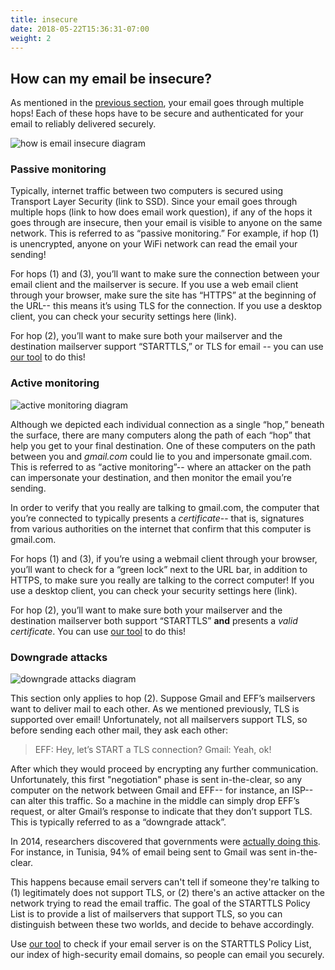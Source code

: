 ```yaml
---
title: insecure
date: 2018-05-22T15:36:31-07:00
weight: 2
---
```

## How can my email be insecure?

As mentioned in the [previous section](#how), your email goes through multiple hops! Each of these hops have to be secure and authenticated for your email to reliably delivered securely.

<img src="/images/how-email-insecure.png" alt="how is email insecure diagram">

<h3>Passive monitoring</h3>

Typically, internet traffic between two computers is secured using Transport Layer Security (link to SSD). Since your email goes through multiple hops (link to how does email work question), if any of the hops it goes through are insecure, then your email is visible to anyone on the same network. This is referred to as “passive monitoring.” For example, if hop (1) is unencrypted, anyone on your WiFi network can read the email your sending!

For hops (1) and (3), you’ll want to make sure the connection between your email client and the mailserver is secure. If you use a web email client through your browser, make sure the site has “HTTPS” at the beginning of the URL-- this means it’s using TLS for the connection. If you use a desktop client, you can check your security settings here (link).

For hop (2), you’ll want to make sure both your mailserver and the destination mailserver support “STARTTLS,” or TLS for email -- you can use [our tool](/) to do this!

<h3>Active monitoring</h3>
<img src="/images/active-monitoring.png" alt="active monitoring diagram">

Although we depicted each individual connection as a single “hop,” beneath the surface, there are many computers along the path of each “hop” that help you get to your final destination. One of these computers on the path between you and <em>gmail.com</em> could lie to you and impersonate gmail.com. This is referred to as “active monitoring”-- where an attacker on the path can impersonate your destination, and then monitor the email you’re sending.

In order to verify that you really are talking to gmail.com, the computer that you’re connected to typically presents a <em>certificate</em>-- that is, signatures from various authorities on the internet that confirm that this computer is gmail.com.

For hops (1) and (3), if you’re using a webmail client through your browser, you’ll want to check for a “green lock” next to the URL bar, in addition to HTTPS, to make sure you really are talking to the correct computer! If you use a desktop client, you can check your security settings here (link).

For hop (2), you’ll want to make sure both your mailserver and the destination mailserver both support “STARTTLS” <strong>and</strong> presents a <em>valid certificate</em>. You can use [our tool](/) to do this!

<h3>Downgrade attacks</h3>

<img src="/images/downgrade-attacks.png" alt="downgrade attacks diagram">

This section only applies to hop (2). Suppose Gmail and EFF’s mailservers want to deliver mail to each other. As we mentioned previously, TLS is supported over email! Unfortunately, not all mailservers support TLS, so before sending each other mail, they ask each other:
    <blockquote>
    EFF: Hey, let’s START a TLS connection?
    Gmail: Yeah, ok!
    </blockquote>
After which they would proceed by encrypting any further communication. Unfortunately, this first "negotiation" phase is sent in-the-clear, so any computer on the network between Gmail and EFF-- for instance, an ISP-- can alter this traffic. So a machine in the middle can simply drop EFF’s request, or alter Gmail’s response to indicate that they don’t support TLS. This is typically referred to as a “downgrade attack”.

In 2014, researchers discovered that governments were [actually doing this](https://zakird.com/papers/mail.pdf). For instance, in Tunisia, 94% of email being sent to Gmail was sent in-the-clear.

This happens because email servers can't tell if someone they're talking to (1) legitimately does not support TLS, or (2) there's an active attacker on the network trying to read the email traffic. The goal of the STARTTLS Policy List is to provide a list of mailservers that support TLS, so you can distinguish between these two worlds, and decide to behave accordingly.

Use [our tool](/) to check if your email server is on the STARTTLS Policy List, our index of high-security email domains, so people can email you securely.
